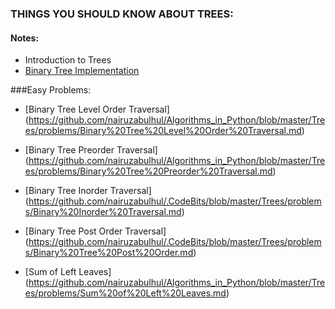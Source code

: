 ### THINGS YOU SHOULD KNOW ABOUT TREES:

#### Notes:

- Introduction to Trees
- [Binary Tree Implementation ](https://github.com/nairuzabulhul/.CodeBits/blob/master/Trees/problems/Binary%20Tree%20Implementation.md)



  
  
###Easy Problems:
  
- [Binary Tree Level Order Traversal] (https://github.com/nairuzabulhul/Algorithms_in_Python/blob/master/Trees/problems/Binary%20Tree%20Level%20Order%20Traversal.md) 
   
- [Binary Tree Preorder Traversal] (https://github.com/nairuzabulhul/Algorithms_in_Python/blob/master/Trees/problems/Binary%20Tree%20Preorder%20Traversal.md)
   
- [Binary Tree Inorder Traversal] (https://github.com/nairuzabulhul/.CodeBits/blob/master/Trees/problems/Binary%20Inorder%20Traversal.md)

- [Binary Tree Post Order Traversal] (https://github.com/nairuzabulhul/.CodeBits/blob/master/Trees/problems/Binary%20Tree%20Post%20Order.md)
   
- [Sum of Left Leaves] (https://github.com/nairuzabulhul/Algorithms_in_Python/blob/master/Trees/problems/Sum%20of%20Left%20Leaves.md)

  
  
